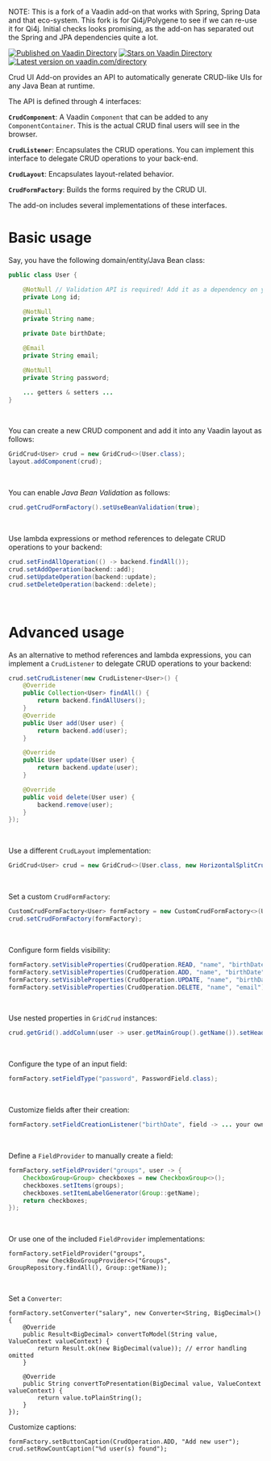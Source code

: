 NOTE: This is a fork of a Vaadin add-on that works with Spring, Spring Data and that eco-system. This fork is for Qi4j/Polygene to see if we can re-use it for Qi4j. Initial checks looks promising, as the add-on has separated out the Spring and JPA dependencies quite a lot.

[![Published on Vaadin  Directory](https://img.shields.io/badge/Vaadin%20Directory-published-00b4f0.svg)](https://vaadin.com/directory/component/crud-ui-add-on)
[![Stars on Vaadin Directory](https://img.shields.io/vaadin-directory/star/crud-ui-add-on.svg)](https://vaadin.com/directory/component/crud-ui-add-on)
[![Latest version on vaadin.com/directory](https://img.shields.io/vaadin-directory/v/crud-ui-add-on.svg)](https://img.shields.io/vaadin-directory/v/crud-ui-add-on.svg)

Crud UI Add-on provides an API to automatically generate CRUD-like UIs for any Java Bean at runtime.

The API is defined through 4 interfaces:

**`CrudComponent`**: A Vaadin `Component` that can be added to any `ComponentContainer`. This is the actual CRUD final users will see in the browser.

**`CrudListener`**: Encapsulates the CRUD operations. You can implement this interface to delegate CRUD operations to your back-end.

**`CrudLayout`**: Encapsulates layout-related behavior.

**`CrudFormFactory`**: Builds the forms required by the CRUD UI.

The add-on includes several implementations of these interfaces.

# Basic usage

Say, you have the following domain/entity/Java Bean class:
```java
public class User {

    @NotNull // Validation API is required! Add it as a dependency on your project
    private Long id;

    @NotNull
    private String name;

    private Date birthDate;

    @Email
    private String email;

    @NotNull
    private String password;

    ... getters & setters ...
}
```
&nbsp;

You can create a new CRUD component and add it into any Vaadin layout as follows:
```java
GridCrud<User> crud = new GridCrud<>(User.class);
layout.addComponent(crud);
```
&nbsp;

You can enable _Java Bean Validation_ as follows:
```java
crud.getCrudFormFactory().setUseBeanValidation(true);
```
&nbsp;

Use lambda expressions or method references to delegate CRUD operations to your backend:
```java
crud.setFindAllOperation(() -> backend.findAll());
crud.setAddOperation(backend::add);
crud.setUpdateOperation(backend::update);
crud.setDeleteOperation(backend::delete);
```
&nbsp;

# Advanced usage

As an alternative to method references and lambda expressions, you can implement a `CrudListener` to delegate CRUD operations to your backend:
```java
crud.setCrudListener(new CrudListener<User>() {
    @Override
    public Collection<User> findAll() {
        return backend.findAllUsers();
    }
    @Override
    public User add(User user) {
        return backend.add(user);
    }

    @Override
    public User update(User user) {
        return backend.update(user);
    }

    @Override
    public void delete(User user) {
        backend.remove(user);
    }
});
```
&nbsp;

Use a different `CrudLayout` implementation:
```java
GridCrud<User> crud = new GridCrud<>(User.class, new HorizontalSplitCrudLayout());
````
&nbsp;

Set a custom `CrudFormFactory`:
```java
CustomCrudFormFactory<User> formFactory = new CustomCrudFormFactory<>(User.class);
crud.setCrudFormFactory(formFactory);
```
&nbsp;

Configure form fields visibility:
```java
formFactory.setVisibleProperties(CrudOperation.READ, "name", "birthDate", "email", "groups", "mainGroup", "active");
formFactory.setVisibleProperties(CrudOperation.ADD, "name", "birthDate", "email", "password", "groups", "mainGroup", "active");
formFactory.setVisibleProperties(CrudOperation.UPDATE, "name", "birthDate", "email", "groups", "mainGroup", "active");
formFactory.setVisibleProperties(CrudOperation.DELETE, "name", "email");
````
&nbsp;

Use nested properties in `GridCrud` instances:
```java
crud.getGrid().addColumn(user -> user.getMainGroup().getName()).setHeader("Main group").setKey("key");
```
&nbsp;

Configure the type of an input field:
```java
formFactory.setFieldType("password", PasswordField.class);
```
&nbsp;

Customize fields after their creation:
```java
formFactory.setFieldCreationListener("birthDate", field -> ... your own logic here ...);
```
&nbsp;

Define a `FieldProvider` to manually create a field:
```java
formFactory.setFieldProvider("groups", user -> {
    CheckboxGroup<Group> checkboxes = new CheckboxGroup<>();
    checkboxes.setItems(groups);
    checkboxes.setItemLabelGenerator(Group::getName);
    return checkboxes;
});
```
&nbsp;

Or use one of the included `FieldProvider` implementations:
```
formFactory.setFieldProvider("groups",
        new CheckBoxGroupProvider<>("Groups", GroupRepository.findAll(), Group::getName));
```
&nbsp;

Set a `Converter`:

````
formFactory.setConverter("salary", new Converter<String, BigDecimal>() {
    @Override
    public Result<BigDecimal> convertToModel(String value, ValueContext valueContext) {
        return Result.ok(new BigDecimal(value)); // error handling omitted
    }

    @Override
    public String convertToPresentation(BigDecimal value, ValueContext valueContext) {
        return value.toPlainString();
    }
});
````

Customize captions:
```
formFactory.setButtonCaption(CrudOperation.ADD, "Add new user");
crud.setRowCountCaption("%d user(s) found");
```
&nbsp;

